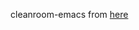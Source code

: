 cleanroom-emacs from [here](https://emacs.stackexchange.com/questions/4253/how-to-start-emacs-with-a-custom-user-emacs-directory)
